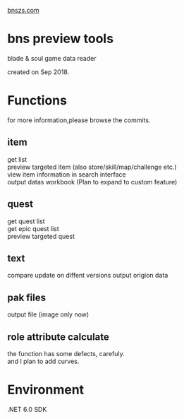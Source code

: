 [bnszs.com](https://www.bnszs.com/)

bns preview tools
==========================
blade & soul game data reader

created on Sep 2018.


Functions
==========================
for more information,please browse the commits.
## item
get list<br>
preview targeted item (also store/skill/map/challenge etc.)<br>
view item information in search interface<br>
output datas workbook (Plan to expand to custom feature)

## quest
get quest list<br>
get epic quest list<br>
preview targeted quest

## text
compare update on diffent versions
output origion data

## pak files
output file (image only now)

## role attribute calculate
the function has some defects, carefuly.<br>
and I plan to add curves.

Environment
==========================
.NET 6.0 SDK